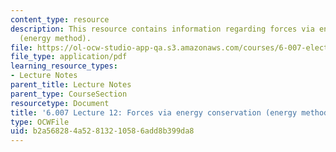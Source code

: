 ```yaml
---
content_type: resource
description: This resource contains information regarding forces via energy conservation
  (energy method).
file: https://ol-ocw-studio-app-qa.s3.amazonaws.com/courses/6-007-electromagnetic-energy-from-motors-to-lasers-spring-2011/b2a568284a52813210586add8b399da8_MIT6_007S11_lec12.pdf
file_type: application/pdf
learning_resource_types:
- Lecture Notes
parent_title: Lecture Notes
parent_type: CourseSection
resourcetype: Document
title: '6.007 Lecture 12: Forces via energy conservation (energy method)'
type: OCWFile
uid: b2a56828-4a52-8132-1058-6add8b399da8
---
```

